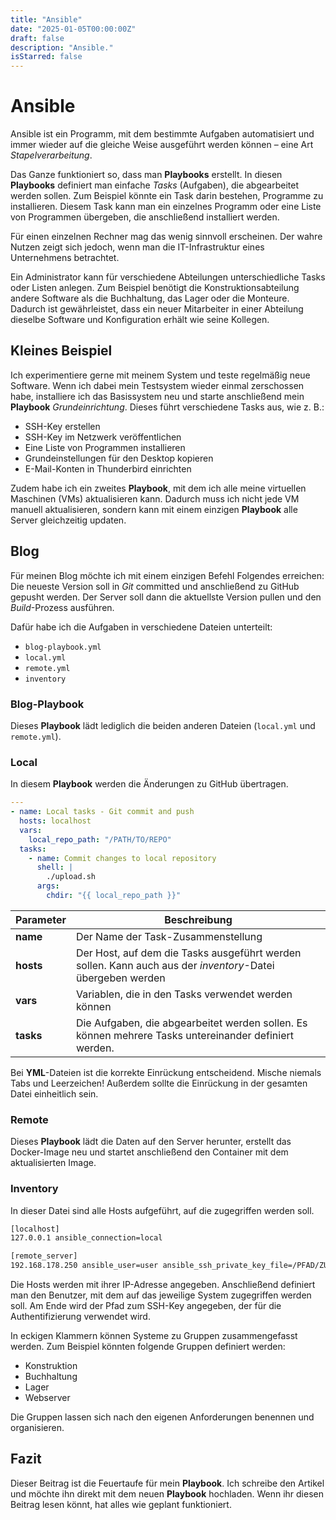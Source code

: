 ```yaml
---
title: "Ansible"
date: "2025-01-05T00:00:00Z"
draft: false
description: "Ansible."
isStarred: false
---
```


# Ansible

Ansible ist ein Programm, mit dem bestimmte Aufgaben automatisiert und immer wieder auf die gleiche Weise ausgeführt
werden können – eine Art _Stapelverarbeitung_.

Das Ganze funktioniert so, dass man **Playbooks** erstellt. In diesen **Playbooks** definiert man einfache _Tasks_
(Aufgaben), die abgearbeitet werden sollen. Zum Beispiel könnte ein Task darin bestehen, Programme zu installieren.
Diesem Task kann man ein einzelnes Programm oder eine Liste von Programmen übergeben, die anschließend installiert
werden.

Für einen einzelnen Rechner mag das wenig sinnvoll erscheinen. Der wahre Nutzen zeigt sich jedoch, wenn man die
IT-Infrastruktur eines Unternehmens betrachtet.

Ein Administrator kann für verschiedene Abteilungen unterschiedliche Tasks oder Listen anlegen. Zum Beispiel benötigt
die Konstruktionsabteilung andere Software als die Buchhaltung, das Lager oder die Monteure. Dadurch ist gewährleistet,
dass ein neuer Mitarbeiter in einer Abteilung dieselbe Software und Konfiguration erhält wie seine Kollegen.

## Kleines Beispiel

Ich experimentiere gerne mit meinem System und teste regelmäßig neue Software. Wenn ich dabei mein Testsystem wieder
einmal zerschossen habe, installiere ich das Basissystem neu und starte anschließend mein **Playbook**
_Grundeinrichtung_. Dieses führt verschiedene Tasks aus, wie z. B.:

- SSH-Key erstellen
- SSH-Key im Netzwerk veröffentlichen
- Eine Liste von Programmen installieren
- Grundeinstellungen für den Desktop kopieren
- E-Mail-Konten in Thunderbird einrichten

Zudem habe ich ein zweites **Playbook**, mit dem ich alle meine virtuellen Maschinen (VMs) aktualisieren kann. Dadurch
muss ich nicht jede VM manuell aktualisieren, sondern kann mit einem einzigen **Playbook** alle Server gleichzeitig
updaten.

## Blog

Für meinen Blog möchte ich mit einem einzigen Befehl Folgendes erreichen:
Die neueste Version soll in _Git_ committed und anschließend zu GitHub gepusht werden. Der Server soll dann die
aktuellste Version pullen und den _Build_-Prozess ausführen.

Dafür habe ich die Aufgaben in verschiedene Dateien unterteilt:

- `blog-playbook.yml`
- `local.yml`
- `remote.yml`
- `inventory`

### Blog-Playbook

Dieses **Playbook** lädt lediglich die beiden anderen Dateien (`local.yml` und `remote.yml`).

### Local

In diesem **Playbook** werden die Änderungen zu GitHub übertragen.

```yml
---
- name: Local tasks - Git commit and push
  hosts: localhost
  vars:
    local_repo_path: "/PATH/TO/REPO"
  tasks:
    - name: Commit changes to local repository
      shell: |
        ./upload.sh
      args:
        chdir: "{{ local_repo_path }}"
```

| Parameter | Beschreibung                                                                                               |
| --------- | ---------------------------------------------------------------------------------------------------------- |
| **name**  | Der Name der Task-Zusammenstellung                                                                         |
| **hosts** | Der Host, auf dem die Tasks ausgeführt werden sollen. Kann auch aus der _inventory_-Datei übergeben werden |
| **vars**  | Variablen, die in den Tasks verwendet werden können                                                        |
| **tasks** | Die Aufgaben, die abgearbeitet werden sollen. Es können mehrere Tasks untereinander definiert werden.      |

Bei **YML**-Dateien ist die korrekte Einrückung entscheidend. Mische niemals Tabs und Leerzeichen! Außerdem sollte die
Einrückung in der gesamten Datei einheitlich sein.

### Remote

Dieses **Playbook** lädt die Daten auf den Server herunter, erstellt das Docker-Image neu und startet anschließend den
Container mit dem aktualisierten Image.

### Inventory

In dieser Datei sind alle Hosts aufgeführt, auf die zugegriffen werden soll.

```bash
[localhost]
127.0.0.1 ansible_connection=local

[remote_server]
192.168.178.250 ansible_user=user ansible_ssh_private_key_file=/PFAD/ZU/SSH/KEY
```

Die Hosts werden mit ihrer IP-Adresse angegeben. Anschließend definiert man den Benutzer, mit dem auf das jeweilige
System zugegriffen werden soll. Am Ende wird der Pfad zum SSH-Key angegeben, der für die Authentifizierung verwendet
wird.

In eckigen Klammern können Systeme zu Gruppen zusammengefasst werden. Zum Beispiel könnten folgende Gruppen definiert
werden:

- Konstruktion
- Buchhaltung
- Lager
- Webserver

Die Gruppen lassen sich nach den eigenen Anforderungen benennen und organisieren.

## Fazit

Dieser Beitrag ist die Feuertaufe für mein **Playbook**. Ich schreibe den Artikel und möchte ihn direkt mit dem neuen
**Playbook** hochladen. Wenn ihr diesen Beitrag lesen könnt, hat alles wie geplant funktioniert.
